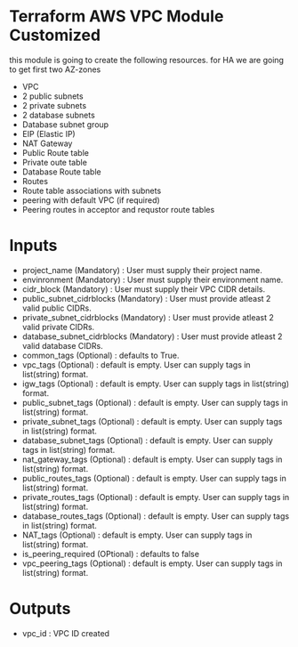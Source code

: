# Terraform AWS VPC Module Customized

this module is going to create the following resources.
for HA we are going to get first two AZ-zones

* VPC
* 2 public subnets
* 2 private subnets
* 2 database subnets
* Database subnet group
* EIP (Elastic IP)
* NAT Gateway
* Public Route table
* Private oute table
* Database Route table
* Routes
* Route table associations with subnets
* peering with default VPC (if required)
* Peering routes in acceptor and requstor route tables

# Inputs

* project_name (Mandatory)  : User must supply their project name.
* envinronment (Mandatory)  : User must supply their environment name.
* cidr_block (Mandatory)    : User must supply their VPC CIDR details.
* public_subnet_cidrblocks (Mandatory)  :  User must provide atleast 2 valid public CIDRs.
* private_subnet_cidrblocks (Mandatory)  :  User must provide atleast 2 valid private CIDRs.
* database_subnet_cidrblocks (Mandatory)  :  User must provide atleast 2 valid database CIDRs.
* common_tags (Optional)    : defaults to True.
* vpc_tags (Optional)       : default is empty. User can supply tags in list(string) format.
* igw_tags (Optional)       : default is empty. User can supply tags in list(string) format.
* public_subnet_tags (Optional) : default is empty. User can supply tags in list(string) format.
* private_subnet_tags (Optional) : default is empty. User can supply tags in list(string) format.
* database_subnet_tags (Optional) : default is empty. User can supply tags in list(string) format.
* nat_gateway_tags (Optional) : default is empty. User can supply tags in list(string) format.
* public_routes_tags (Optional) : default is empty. User can supply tags in list(string) format.
* private_routes_tags (Optional) : default is empty. User can supply tags in list(string) format.
* database_routes_tags (Optional) : default is empty. User can supply tags in list(string) format.
* NAT_tags (Optional) : default is empty. User can supply tags in list(string) format.
* is_peering_required (OPtional)    : defaults to false
* vpc_peering_tags (Optional)   : default is empty. User can supply tags in list(string) format. 

# Outputs

* vpc_id : VPC ID created